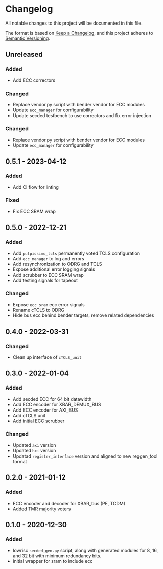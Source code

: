 # Changelog
All notable changes to this project will be documented in this file.

The format is based on [Keep a Changelog](https://keepachangelog.com/en/1.0.0/),
and this project adheres to [Semantic Versioning](https://semver.org/spec/v2.0.0.html).

## Unreleased
### Added
- Add ECC correctors

### Changed
- Replace vendor.py script with bender vendor for ECC modules
- Update `ecc_manager` for configurability
- Update secded testbench to use correctors and fix error injection

### Changed
- Replace vendor.py script with bender vendor for ECC modules
- Update `ecc_manager` for configurability

## 0.5.1 - 2023-04-12
### Added
- Add CI flow for linting

### Fixed
- Fix ECC SRAM wrap

## 0.5.0 - 2022-12-21

### Added
- Add `pulpissimo_tcls` permanently voted TCLS configuration
- Add `ecc_manager` to log and errors
- Add resynchronization to ODRG and TCLS
- Expose additional error logging signals
- Add scrubber to ECC SRAM wrap
- Add testing signals for tapeout

### Changed
- Expose  `ecc_sram` ecc error signals
- Rename cTCLS to ODRG
- Hide bus ecc behind bender targets, remove related dependencies

## 0.4.0 - 2022-03-31

### Changed
- Clean up interface of `cTCLS_unit`

## 0.3.0 - 2022-01-04

### Added
- Add secded ECC for 64 bit datawidth
- Add ECC encoder for XBAR_DEMUX_BUS
- Add ECC encoder for AXI_BUS
- Add cTCLS unit
- Add initial ECC scrubber

### Changed
- Updated `axi` version
- Updated `hci` version
- Updatad `register_interface` version and aligned to new reggen_tool format

## 0.2.0 - 2021-01-12

### Added
- ECC encoder and decoder for XBAR_bus (PE, TCDM)
- Added TMR majority voters

## 0.1.0 - 2020-12-30

### Added
- lowrisc `secded_gen.py` script, along with generated modules for 8, 16, and 32 bit with minimum redundancy bits.
- initial wrapper for sram to include ecc

